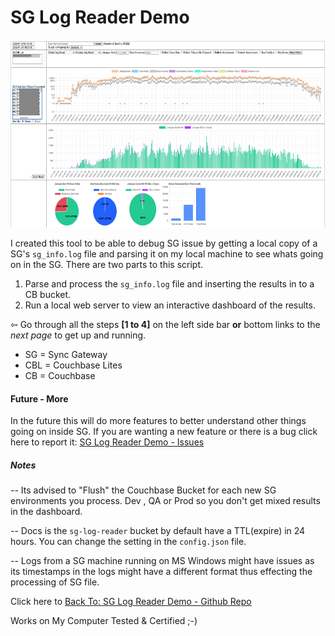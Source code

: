 
# SG Log Reader Demo

<img src="img//sg-log-reader-2.0.png" alt="Dashboard" height="300px">

I created this tool to be able to debug SG issue by getting a local copy of a SG's `sg_info.log` file and parsing it on my local machine to see whats going on in the SG. There are two parts to this script.
1. Parse and process the `sg_info.log` file and inserting the results in to a CB bucket.
2. Run a local web server to view an interactive dashboard of the results.

&#8678; Go through all the steps <b>[1 to 4]</b> on the left side bar <b>or</b> bottom links to the <i>next page</i> to get up and running.

- SG = Sync Gateway
- CBL = Couchbase Lites
- CB = Couchbase

#### Future - More
In the future this will do more features to better understand other things going on inside SG. If you are wanting a new feature or there is a bug click here to report it: [SG Log Reader Demo - Issues](https://github.com/Fujio-Turner/sg-log-reader-demo/issues)

##### Notes

-- Its advised to "Flush" the Couchbase Bucket for each new SG environments you process. Dev , QA or Prod so you don't get mixed results in the dashboard.

-- Docs is the `sg-log-reader` bucket by default have a TTL(expire) in 24 hours. You can change the setting in the `config.json` file.

-- Logs from a SG machine running on MS Windows might have issues as its timestamps in the logs might have a different format thus effecting the processing of SG file.

Click here to [Back To: SG Log Reader Demo - Github Repo](https://github.com/fujio-turner/sg-log-reader-demo)


Works on My Computer Tested & Certified ;-)
